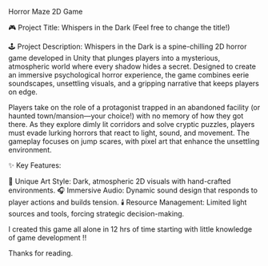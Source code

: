 Horror Maze 2D Game

🎮 Project Title: Whispers in the Dark (Feel free to change the title!)

🕹️ Project Description:
Whispers in the Dark is a spine-chilling 2D horror game developed in Unity that plunges players into a mysterious, atmospheric world where every shadow hides a secret. Designed to create an immersive psychological horror experience, the game combines eerie soundscapes, unsettling visuals, and a gripping narrative that keeps players on edge.

Players take on the role of a protagonist trapped in an abandoned facility (or haunted town/mansion—your choice!) with no memory of how they got there. As they explore dimly lit corridors and solve cryptic puzzles, players must evade lurking horrors that react to light, sound, and movement. The gameplay focuses on jump scares, with pixel art that enhance the unsettling environment.

✨ Key Features:

🎨 Unique Art Style: Dark, atmospheric 2D visuals with hand-crafted environments.
🎧 Immersive Audio: Dynamic sound design that responds to player actions and builds tension.
🕯️ Resource Management: Limited light sources and tools, forcing strategic decision-making.

I created this game all alone in 12 hrs of time starting with little knowledge of game development !!

Thanks for reading.









